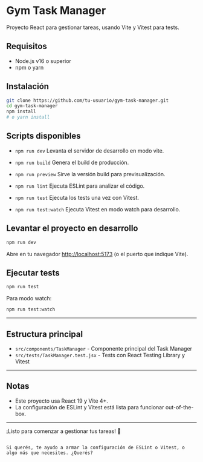 # Gym Task Manager

Proyecto React para gestionar tareas, usando Vite y Vitest para tests.

## Requisitos

- Node.js v16 o superior
- npm o yarn

## Instalación

```bash
git clone https://github.com/tu-usuario/gym-task-manager.git
cd gym-task-manager
npm install
# o yarn install
````

## Scripts disponibles

* `npm run dev`
  Levanta el servidor de desarrollo en modo vite.

* `npm run build`
  Genera el build de producción.

* `npm run preview`
  Sirve la versión build para previsualización.

* `npm run lint`
  Ejecuta ESLint para analizar el código.

* `npm run test`
  Ejecuta los tests una vez con Vitest.

* `npm run test:watch`
  Ejecuta Vitest en modo watch para desarrollo.

## Levantar el proyecto en desarrollo

```bash
npm run dev
```

Abre en tu navegador [http://localhost:5173](http://localhost:5173) (o el puerto que indique Vite).

## Ejecutar tests

```bash
npm run test
```

Para modo watch:

```bash
npm run test:watch
```

---

## Estructura principal

* `src/components/TaskManager` - Componente principal del Task Manager
* `src/tests/TaskManager.test.jsx` - Tests con React Testing Library y Vitest

---

## Notas

* Este proyecto usa React 19 y Vite 4+.
* La configuración de ESLint y Vitest está lista para funcionar out-of-the-box.

---

¡Listo para comenzar a gestionar tus tareas! 🚀

```

Si querés, te ayudo a armar la configuración de ESLint o Vitest, o algo más que necesites. ¿Querés?
```
